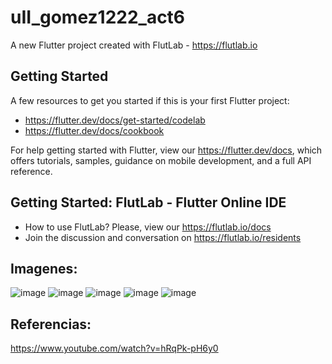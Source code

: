 # uII_gomez1222_act6

A new Flutter project created with FlutLab - https://flutlab.io

## Getting Started

A few resources to get you started if this is your first Flutter project:

- https://flutter.dev/docs/get-started/codelab
- https://flutter.dev/docs/cookbook

For help getting started with Flutter, view our
https://flutter.dev/docs, which offers tutorials,
samples, guidance on mobile development, and a full API reference.

## Getting Started: FlutLab - Flutter Online IDE

- How to use FlutLab? Please, view our https://flutlab.io/docs
- Join the discussion and conversation on https://flutlab.io/residents

## Imagenes:
![image](https://github.com/AngelManuelGomezHernandez/gomez1222_act6/assets/143548268/74f50c8e-a5d1-48d1-a91e-f53e9dc93c76)
![image](https://github.com/AngelManuelGomezHernandez/gomez1222_act6/assets/143548268/1acaf23c-ff44-4abf-a4af-ea16f789d99e)
![image](https://github.com/AngelManuelGomezHernandez/gomez1222_act6/assets/143548268/e9c7b462-782f-4982-8583-422d45c9363b)
![image](https://github.com/AngelManuelGomezHernandez/gomez1222_act6/assets/143548268/b74b23d0-8c9e-424b-baba-d80e2e6852d3)
![image](https://github.com/AngelManuelGomezHernandez/gomez1222_act6/assets/143548268/975ac0e9-6281-49a3-aa0b-922c5d0d518c)

## Referencias:
https://www.youtube.com/watch?v=hRqPk-pH6y0

